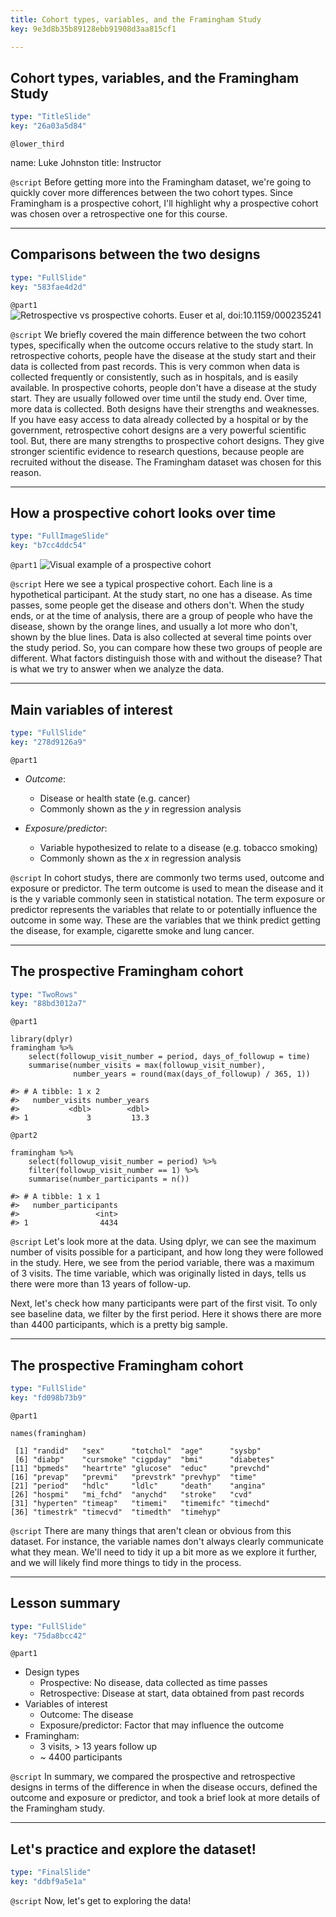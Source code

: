 ```yaml
---
title: Cohort types, variables, and the Framingham Study
key: 9e3d8b35b89128ebb91908d3aa815cf1

---
```

## Cohort types, variables, and the Framingham Study

```yaml
type: "TitleSlide"
key: "26a03a5d84"
```

`@lower_third`

name: Luke Johnston
title: Instructor


`@script`
Before getting more into the Framingham dataset, we're going to quickly cover more differences between the two cohort types. Since Framingham is a prospective cohort, I'll highlight why a prospective cohort was chosen over a retrospective one for this course.


---
## Comparisons between the two designs

```yaml
type: "FullSlide"
key: "583fae4d2d"
```

`@part1`
![Retrospective vs prospective cohorts. Euser et al, doi:10.1159/000235241](http://s3.amazonaws.com/assets.datacamp.com/production/repositories/2079/datasets/a183894d11c7317da3f4831b9e6b75cb4929942d/pro-vs-retro.png)


`@script`
We briefly covered the main difference between the two cohort types, specifically when the outcome occurs relative to the study start. In retrospective cohorts, people have the disease at the study start and their data is collected from past records. This is very common when data is collected frequently or consistently, such as in hospitals, and is easily available. In prospective cohorts, people don't have a disease at the study start. They are usually followed over time until the study end. Over time, more data is collected. Both designs have their strengths and weaknesses. If you have easy access to data already collected by a hospital or by the government, retrospective cohort designs are a very powerful scientific tool. But, there are many strengths to prospective cohort designs. They give stronger scientific evidence to research questions, because people are recruited without the disease. The Framingham dataset was chosen for this reason.


---
## How a prospective cohort looks over time

```yaml
type: "FullImageSlide"
key: "b7cc4ddc54"
```

`@part1`
![Visual example of a prospective cohort](http://s3.amazonaws.com/assets.datacamp.com/production/repositories/2079/datasets/5008b35c45932322dbbdc87458ff4456ecaafedc/plot-prospective-outcome.png)


`@script`
Here we see a typical prospective cohort. Each line is a hypothetical participant. At the study start, no one has a disease. As time passes, some people get the disease and others don't. When the study ends, or at the time of analysis, there are a group of people who have the disease, shown by the orange lines, and usually a lot more who don't, shown by the blue lines. Data is also collected at several time points over the study period. So, you can compare how these two groups of people are different. What factors distinguish those with and without the disease? That is what we try to answer when we analyze the data.


---
## Main variables of interest

```yaml
type: "FullSlide"
key: "278d9126a9"
```

`@part1`
- *Outcome*: 
    - Disease or health state (e.g. cancer)
    - Commonly shown as the $y$ in regression analysis

- *Exposure/predictor*: 
    - Variable hypothesized to relate to a disease (e.g. tobacco smoking)
    - Commonly shown as the $x$ in regression analysis


`@script`
In cohort studys, there are commonly two terms used, outcome and exposure or predictor. The term outcome is used to mean the disease and it is the y variable commonly seen in statistical notation. The term exposure or predictor represents the variables that relate to or potentially influence the outcome in some way. These are the variables that we think predict getting the disease, for example, cigarette smoke and lung cancer.


---
## The prospective Framingham cohort

```yaml
type: "TwoRows"
key: "88bd3012a7"
```

`@part1`
```{r}
library(dplyr)
framingham %>%
    select(followup_visit_number = period, days_of_followup = time)
    summarise(number_visits = max(followup_visit_number),
              number_years = round(max(days_of_followup) / 365, 1))

#> # A tibble: 1 x 2
#>   number_visits number_years
#>           <dbl>        <dbl>
#> 1             3         13.3
```


`@part2`
```{r}
framingham %>% 
    select(followup_visit_number = period) %>% 
    filter(followup_visit_number == 1) %>% 
    summarise(number_participants = n())

#> # A tibble: 1 x 1
#>   number_participants
#>                 <int>
#> 1                4434
```


`@script`
Let's look more at the data. Using dplyr, we can see the maximum number of visits possible for a participant, and how long they were followed in the study. Here, we see from the period variable, there was a maximum of 3 visits. The time variable, which was originally listed in days, tells us there were more than 13 years of follow-up. 

Next, let's check how many participants were part of the first visit. To only see baseline data, we filter by the first period. Here it shows there are more than 4400 participants, which is a pretty big sample.


---
## The prospective Framingham cohort

```yaml
type: "FullSlide"
key: "fd098b73b9"
```

`@part1`
```{r}
names(framingham)
```

```
 [1] "randid"   "sex"      "totchol"  "age"      "sysbp"   
 [6] "diabp"    "cursmoke" "cigpday"  "bmi"      "diabetes"
[11] "bpmeds"   "heartrte" "glucose"  "educ"     "prevchd" 
[16] "prevap"   "prevmi"   "prevstrk" "prevhyp"  "time"    
[21] "period"   "hdlc"     "ldlc"     "death"    "angina"  
[26] "hospmi"   "mi_fchd"  "anychd"   "stroke"   "cvd"     
[31] "hyperten" "timeap"   "timemi"   "timemifc" "timechd" 
[36] "timestrk" "timecvd"  "timedth"  "timehyp" 
```


`@script`
There are many things that aren't clean or obvious from this dataset. For instance, the variable names don't always clearly communicate what they mean. We'll need to tidy it up a bit more as we explore it further, and we will likely find more things to tidy in the process.


---
## Lesson summary

```yaml
type: "FullSlide"
key: "75da8bcc42"
```

`@part1`
- Design types
    - Prospective: No disease, data collected as time passes
    - Retrospective: Disease at start, data obtained from past records
- Variables of interest
    - Outcome: The disease 
    - Exposure/predictor: Factor that may influence the outcome
- Framingham:
    - 3 visits, > 13 years follow up
    - ~ 4400 participants


`@script`
In summary, we compared the prospective and retrospective designs in terms of the difference in when the disease occurs, defined the outcome and exposure or predictor, and took a brief look at more details of the Framingham study.


---
## Let's practice and explore the dataset!

```yaml
type: "FinalSlide"
key: "ddbf9a5e1a"
```

`@script`
Now, let's get to exploring the data!

